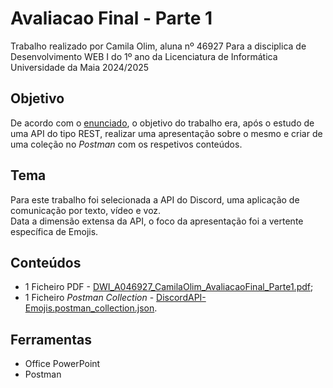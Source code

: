 # Avaliacao Final - Parte 1
Trabalho realizado por Camila Olim, aluna nº 46927
Para a disciplica de Desenvolvimento WEB I do 1º ano da Licenciatura de Informática
Universidade da Maia 2024/2025

## Objetivo
De acordo com o [enunciado](https://github.com/inf24dw1g09/DW-Avaliacao-Final/blob/main/Documentos%20de%20Apoio/INF-DW1_AvaliacaoFinal_EpocaNormal_ProvaPratica_2024.pdf), o objetivo do trabalho era, após o estudo de uma API do tipo REST, realizar uma apresentação sobre o mesmo e criar de uma coleção no _Postman_ com os respetivos conteúdos.  

## Tema
Para este trabalho foi selecionada a API do Discord, uma aplicação de comunicação por texto, vídeo e voz.  
Data a dimensão extensa da API, o foco da apresentação foi a vertente específica de Emojis.

## Conteúdos
- 1 Ficheiro PDF - [DWI_A046927_CamilaOlim_AvaliacaoFinal_Parte1.pdf](https://github.com/inf24dw1g09/DW-Avaliacao-Final/blob/Parte-1/Parte1_Ficheiros/DWI_A046927_CamilaOlim_AvaliacaoFinal_Parte1.pdf);
- 1 Ficheiro _Postman Collection_ - [DiscordAPI-Emojis.postman_collection.json](https://github.com/inf24dw1g09/DW-Avaliacao-Final/blob/Parte-1/Parte1_Ficheiros/DiscordAPI-Emojis.postman_collection.json).

## Ferramentas
- Office PowerPoint
- Postman
